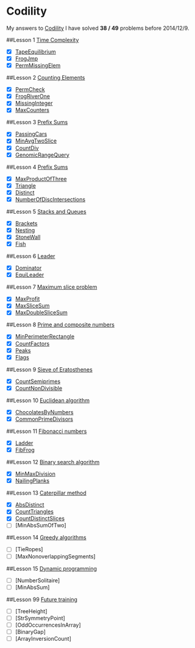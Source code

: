 Codility
========

My answers to [Codility](https://codility.com/programmers/lessons/)
I have solved **38 / 49** problems before 2014/12/9.

##Lesson 1 [Time Complexity](https://codility.com/programmers/lessons/1)
- [x] [TapeEquilibrium](https://github.com/acprimer/Codility/blob/master/src/lesson1/TapeEquilibrium.java)
- [x] [FrogJmp](https://github.com/acprimer/Codility/blob/master/src/lesson1/FrogJmp.java)
- [x] [PermMissingElem](https://github.com/acprimer/Codility/blob/master/src/lesson1/PermMissingElem.java)

##Lesson 2 [Counting Elements](https://codility.com/programmers/lessons/2)
- [x] [PermCheck](https://github.com/acprimer/Codility/blob/master/src/lesson2/PermCheck.java)
- [x] [FrogRiverOne](https://github.com/acprimer/Codility/blob/master/src/lesson2/FrogRiverOne.java)
- [x] [MissingInteger](https://github.com/acprimer/Codility/blob/master/src/lesson2/MissingInteger.java)
- [x] [MaxCounters](https://github.com/acprimer/Codility/blob/master/src/lesson2/MaxCounters.java)

##Lesson 3 [Prefix Sums](https://codility.com/programmers/lessons/3)
- [x] [PassingCars](https://github.com/acprimer/Codility/blob/master/src/Lesson3/PassingCars.java)
- [x] [MinAvgTwoSlice](https://github.com/acprimer/Codility/blob/master/src/Lesson3/MinAvgTwoSlice.java)
- [x] [CountDiv](https://github.com/acprimer/Codility/blob/master/src/Lesson3/CountDiv.java)
- [x] [GenomicRangeQuery](https://github.com/acprimer/Codility/blob/master/src/Lesson3/GenomicRangeQuery.java)

##Lesson 4 [Prefix Sums](https://codility.com/programmers/lessons/4)
- [x] [MaxProductOfThree](https://github.com/acprimer/Codility/blob/master/src/Lesson4/MaxProductOfThree.java)
- [x] [Triangle](https://github.com/acprimer/Codility/blob/master/src/Lesson4/Triangle.java)
- [x] [Distinct](https://github.com/acprimer/Codility/blob/master/src/Lesson4/Distinct.java)
- [x] [NumberOfDiscIntersections](https://github.com/acprimer/Codility/blob/master/src/Lesson4/NumberOfDiscIntersections.java)

##Lesson 5 [Stacks and Queues](https://codility.com/programmers/lessons/5)
- [x] [Brackets](https://github.com/acprimer/Codility/blob/master/src/Lesson5/Brackets.java)
- [x] [Nesting](https://github.com/acprimer/Codility/blob/master/src/Lesson5/Nesting.java)
- [x] [StoneWall](https://github.com/acprimer/Codility/blob/master/src/Lesson5/StoneWall.java)
- [x] [Fish](https://github.com/acprimer/Codility/blob/master/src/Lesson5/Fish.java)

##Lesson 6 [Leader](https://codility.com/programmers/lessons/6)
- [x] [Dominator](https://github.com/acprimer/Codility/blob/master/src/Lesson6/Dominator.java)
- [x] [EquiLeader](https://github.com/acprimer/Codility/blob/master/src/Lesson6/EquiLeader.java)

##Lesson 7 [Maximum slice problem](https://codility.com/programmers/lessons/7)
- [x] [MaxProfit](https://github.com/acprimer/Codility/blob/master/src/Lesson7/MaxProfit.java)
- [x] [MaxSliceSum](https://github.com/acprimer/Codility/blob/master/src/Lesson7/MaxSliceSum.java)
- [x] [MaxDoubleSliceSum](https://github.com/acprimer/Codility/blob/master/src/Lesson7/MaxDoubleSliceSum.java)

##Lesson 8 [Prime and composite numbers](https://codility.com/programmers/lessons/8)
- [x] [MinPerimeterRectangle](https://github.com/acprimer/Codility/blob/master/src/Lesson8/MinPerimeterRectangle.java)
- [x] [CountFactors](https://github.com/acprimer/Codility/blob/master/src/Lesson8/CountFactors.java)
- [x] [Peaks](https://github.com/acprimer/Codility/blob/master/src/Lesson8/Peaks.java)
- [x] [Flags](https://github.com/acprimer/Codility/blob/master/src/Lesson8/Flags.java)

##Lesson 9 [Sieve of Eratosthenes](https://codility.com/programmers/lessons/9)
- [x] [CountSemiprimes](https://github.com/acprimer/Codility/blob/master/src/Lesson9/CountSemiprimes.java)
- [x] [CountNonDivisible](https://github.com/acprimer/Codility/blob/master/src/Lesson9/CountNonDivisible.java)

##Lesson 10 [Euclidean algorithm](https://codility.com/programmers/lessons/10)
- [x] [ChocolatesByNumbers](https://github.com/acprimer/Codility/blob/master/src/Lesson10/ChocolatesByNumbers.java)
- [x] [CommonPrimeDivisors](https://github.com/acprimer/Codility/blob/master/src/Lesson10/CommonPrimeDivisors.java)

##Lesson 11 [Fibonacci numbers](https://codility.com/programmers/lessons/11)
- [x] [Ladder](https://github.com/acprimer/Codility/blob/master/src/Lesson11/Ladder.java)
- [x] [FibFrog](https://github.com/acprimer/Codility/blob/master/src/Lesson11/FibFrog.java)

##Lesson 12 [Binary search algorithm](https://codility.com/programmers/lessons/12)
- [x] [MinMaxDivision](https://github.com/acprimer/Codility/blob/master/src/Lesson12/MinMaxDivision.java)
- [x] [NailingPlanks](https://github.com/acprimer/Codility/blob/master/src/Lesson12/NailingPlanks.java)

##Lesson 13 [Caterpillar method](https://codility.com/programmers/lessons/13)
- [x] [AbsDistinct](https://github.com/acprimer/Codility/blob/master/src/Lesson13/AbsDistinct.java)
- [x] [CountTriangles](https://github.com/acprimer/Codility/blob/master/src/Lesson13/CountTriangles.java)
- [x] [CountDistinctSlices](https://github.com/acprimer/Codility/blob/master/src/Lesson13/CountDistinctSlices.java)
- [ ] [MinAbsSumOfTwo]

##Lesson 14 [Greedy algorithms](https://codility.com/programmers/lessons/15)
- [ ] [TieRopes]
- [ ] [MaxNonoverlappingSegments]

##Lesson 15 [Dynamic programming](https://codility.com/programmers/lessons/16)
- [ ] [NumberSolitaire]
- [ ] [MinAbsSum]

##Lesson 99 [Future training](https://codility.com/programmers/lessons/14)
- [ ] [TreeHeight]
- [ ] [StrSymmetryPoint]
- [ ] [OddOccurrencesInArray]
- [ ] [BinaryGap]
- [ ] [ArrayInversionCount]